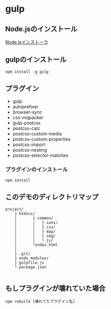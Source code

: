 # gulp

## Node.jsのインストール
[Node.jsインストーラ](https://nodejs.org/ja/)

## gulpのインストール

```
npm install -g gulp
```

## プラグイン

+ gulp
+ autoprefixer
+ browser-sync
+ css-mqpacker
+ gulp-postcss
+ postcss-calc
+ postcss-custom-media
+ postcss-custom-properties
+ postcss-import
+ postcss-nesting
+ postcss-selector-matches


### プラグインのインストール

```
npm install
```


## このデモのディレクトリマップ

```
project/
	├ htdocs/
	│		├ common/
	│		│ 	├ sass/
	│		│ 	├ css/
	│		│ 	├ map/
	│		│ 	├ img/
	│		│ 	└ js/	
	│		└index.html
	│
	├ .git/
	├ node_modules/
	├ gulpfile.js
	└ package.json
  
```


## もしプラグインが壊れていた場合

```
npm rebuild [壊れてたプラグイン名]
```
